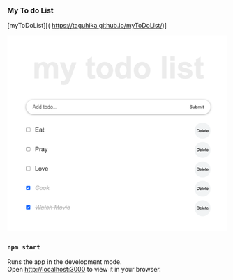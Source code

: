 ### My To do List

[myToDoList][( https://taguhika.github.io/myToDoList/)]

![myToDoList](./myToDo.png?raw=true "myTodo")


### `npm start`

Runs the app in the development mode.\
Open [http://localhost:3000](http://localhost:3000) to view it in your browser.




